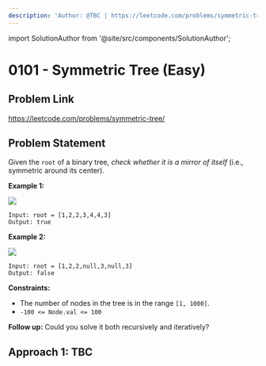 ```yaml
---
description: 'Author: @TBC | https://leetcode.com/problems/symmetric-tree/'
---
```


import SolutionAuthor from '@site/src/components/SolutionAuthor';

# 0101 - Symmetric Tree (Easy)

## Problem Link

https://leetcode.com/problems/symmetric-tree/

## Problem Statement

Given the `root` of a binary tree, _check whether it is a mirror of itself_ (i.e., symmetric around its center).

**Example 1:**

![](https://assets.leetcode.com/uploads/2021/02/19/symtree1.jpg)

```
Input: root = [1,2,2,3,4,4,3]
Output: true
```

**Example 2:**

![](https://assets.leetcode.com/uploads/2021/02/19/symtree2.jpg)

```
Input: root = [1,2,2,null,3,null,3]
Output: false
```

**Constraints:**

* The number of nodes in the tree is in the range `[1, 1000]`.
* `-100 <= Node.val <= 100`

**Follow up:** Could you solve it both recursively and iteratively?

## Approach 1: TBC
